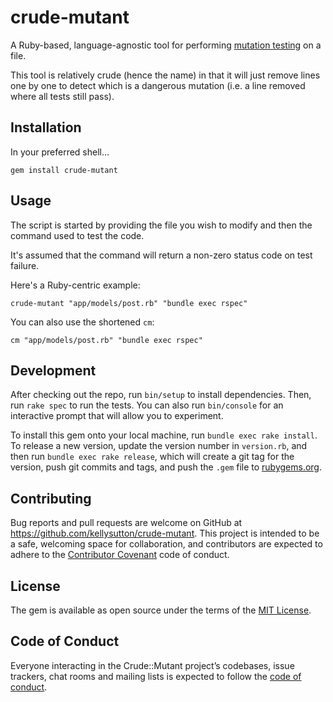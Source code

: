 # crude-mutant

A Ruby-based, language-agnostic tool for performing [mutation testing](https://en.wikipedia.org/wiki/Mutation_testing) on a file.

This tool is relatively crude (hence the name) in that it will just remove lines one by one to detect which is a dangerous mutation (i.e. a line removed where all tests still pass).

## Installation

In your preferred shell…

```
gem install crude-mutant
```

## Usage

The script is started by providing the file you wish to modify and then the command used to test the code.

It's assumed that the command will return a non-zero status code on test failure.

Here's a Ruby-centric example:

```
crude-mutant "app/models/post.rb" "bundle exec rspec"
```

You can also use the shortened `cm`:

```
cm "app/models/post.rb" "bundle exec rspec"
```

## Development

After checking out the repo, run `bin/setup` to install dependencies. Then, run `rake spec` to run the tests. You can also run `bin/console` for an interactive prompt that will allow you to experiment.

To install this gem onto your local machine, run `bundle exec rake install`. To release a new version, update the version number in `version.rb`, and then run `bundle exec rake release`, which will create a git tag for the version, push git commits and tags, and push the `.gem` file to [rubygems.org](https://rubygems.org).

## Contributing

Bug reports and pull requests are welcome on GitHub at https://github.com/kellysutton/crude-mutant. This project is intended to be a safe, welcoming space for collaboration, and contributors are expected to adhere to the [Contributor Covenant](http://contributor-covenant.org) code of conduct.

## License

The gem is available as open source under the terms of the [MIT License](https://opensource.org/licenses/MIT).

## Code of Conduct

Everyone interacting in the Crude::Mutant project’s codebases, issue trackers, chat rooms and mailing lists is expected to follow the [code of conduct](https://github.com/kellysutton/crude-mutant/blob/master/CODE_OF_CONDUCT.md).

